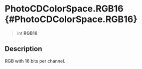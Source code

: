 PhotoCDColorSpace.RGB16 {#PhotoCDColorSpace.RGB16}
=======================

> int **RGB16**

Description
-----------

RGB with 16 bits per channel.
